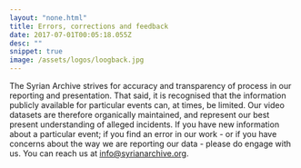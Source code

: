 ```yaml
---
layout: "none.html"
title: Errors, corrections and feedback
date: 2017-07-01T00:05:18.055Z
desc: ""
snippet: true
image: /assets/logos/loogback.jpg
---
```


The Syrian Archive strives for accuracy and transparency of process in our reporting and presentation. That said, it is recognised that the information publicly available for particular events can, at times, be limited. Our video datasets are therefore organically maintained, and represent our best present understanding of alleged incidents.
If you have new information about a particular event; if you find an error in our work - or if you have concerns about the way we are reporting our data - please do engage with us. You can reach us at info@syrianarchive.org.
